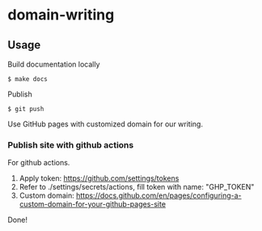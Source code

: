# domain-writing

## Usage

Build documentation locally
```shell
$ make docs
```

Publish
```shell
$ git push 
```

Use GitHub pages with customized domain for our writing.

### Publish site with github actions
For github actions.

1. Apply token: https://github.com/settings/tokens
2. Refer to ./settings/secrets/actions, fill token with name: "GHP_TOKEN"
3. Custom domain: https://docs.github.com/en/pages/configuring-a-custom-domain-for-your-github-pages-site

Done!
